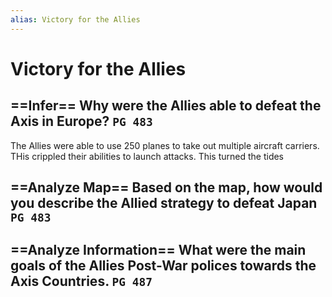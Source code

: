 ```yaml
---
alias: Victory for the Allies
---
```

# Victory for the Allies
## ==Infer== Why were the Allies able to defeat the Axis in Europe? `PG 483`
The Allies were able to use 250 planes to take out multiple aircraft carriers. THis crippled their abilities to launch attacks. This turned the tides 
## ==Analyze Map== Based on the map, how would you describe the Allied strategy to defeat Japan `PG 483`
## ==Analyze Information== What were the main goals of the Allies Post-War polices towards the Axis Countries. `PG 487`